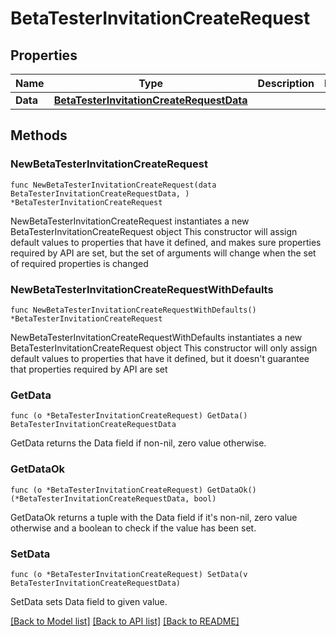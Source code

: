 # BetaTesterInvitationCreateRequest

## Properties

Name | Type | Description | Notes
------------ | ------------- | ------------- | -------------
**Data** | [**BetaTesterInvitationCreateRequestData**](BetaTesterInvitationCreateRequest_data.md) |  | 

## Methods

### NewBetaTesterInvitationCreateRequest

`func NewBetaTesterInvitationCreateRequest(data BetaTesterInvitationCreateRequestData, ) *BetaTesterInvitationCreateRequest`

NewBetaTesterInvitationCreateRequest instantiates a new BetaTesterInvitationCreateRequest object
This constructor will assign default values to properties that have it defined,
and makes sure properties required by API are set, but the set of arguments
will change when the set of required properties is changed

### NewBetaTesterInvitationCreateRequestWithDefaults

`func NewBetaTesterInvitationCreateRequestWithDefaults() *BetaTesterInvitationCreateRequest`

NewBetaTesterInvitationCreateRequestWithDefaults instantiates a new BetaTesterInvitationCreateRequest object
This constructor will only assign default values to properties that have it defined,
but it doesn't guarantee that properties required by API are set

### GetData

`func (o *BetaTesterInvitationCreateRequest) GetData() BetaTesterInvitationCreateRequestData`

GetData returns the Data field if non-nil, zero value otherwise.

### GetDataOk

`func (o *BetaTesterInvitationCreateRequest) GetDataOk() (*BetaTesterInvitationCreateRequestData, bool)`

GetDataOk returns a tuple with the Data field if it's non-nil, zero value otherwise
and a boolean to check if the value has been set.

### SetData

`func (o *BetaTesterInvitationCreateRequest) SetData(v BetaTesterInvitationCreateRequestData)`

SetData sets Data field to given value.



[[Back to Model list]](../README.md#documentation-for-models) [[Back to API list]](../README.md#documentation-for-api-endpoints) [[Back to README]](../README.md)



